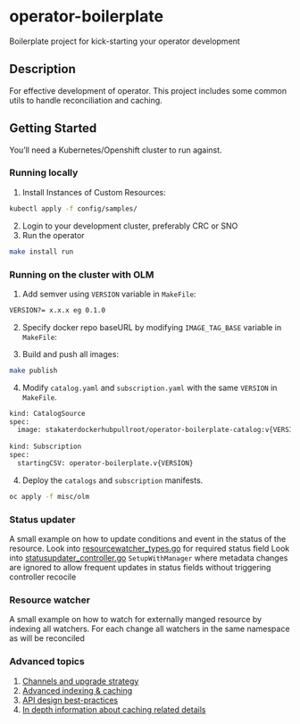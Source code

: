 # operator-boilerplate
Boilerplate project for kick-starting your operator development

## Description
For effective development of operator. 
This project includes some common utils to handle reconciliation and caching.

## Getting Started
You’ll need a Kubernetes/Openshift cluster to run against.
### Running locally
1. Install Instances of Custom Resources:
```sh
kubectl apply -f config/samples/
```
2. Login to your development cluster, preferably CRC or SNO
3. Run the operator
```sh
make install run
```

### Running on the cluster with OLM
1. Add semver using `VERSION` variable in `MakeFile`:

```sh
VERSION?= x.x.x eg 0.1.0
```

2. Specify docker repo baseURL by modifying `IMAGE_TAG_BASE` variable in `MakeFile`:

3. Build and push all images:

```sh
make publish
```
4. Modify `catalog.yaml` and `subscription.yaml` with the same `VERSION` in `MakeFile`.
```sh
kind: CatalogSource
spec:
  image: stakaterdockerhubpullroot/operator-boilerplate-catalog:v{VERSION}
  
kind: Subscription
spec:
  startingCSV: operator-boilerplate.v{VERSION}
```

4. Deploy the `catalogs` and `subscription` manifests.
```sh
oc apply -f misc/olm
```

### Status updater
A small example on how to update conditions and event in the status of the resource.
Look into [resourcewatcher_types.go](api%2Fv1alpha1%2Fresourcewatcher_types.go) for required status field
Look into [statusupdater_controller.go](controllers%2Fstatusupdater_controller.go) ```SetupWithManager``` where metadata 
changes are ignored to allow frequent updates in status fields without triggering controller recocile

### Resource watcher
A small example on how to watch for externally manged resource by indexing all watchers.
For each change all watchers in the same namespace as will be reconciled

### Advanced topics
1. [Channels and upgrade strategy](https://github.com/operator-framework/operator-lifecycle-manager/blob/master/doc/design/how-to-update-operators.md)
2. [Advanced indexing & caching](https://github.com/kubernetes-sigs/controller-runtime/blob/master/designs/use-selectors-at-cache.md)
3. [API design best-practices](https://github.com/kubernetes/community/blob/master/contributors/devel/sig-architecture/api-conventions.md)
4. [In depth information about caching related details](https://medium.com/@timebertt/kubernetes-controllers-at-scale-clients-caches-conflicts-patches-explained-aa0f7a8b4332)